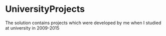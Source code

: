 # UniversityProjects
The solution contains projects which were developed by me when I studied at university in 2009-2015
